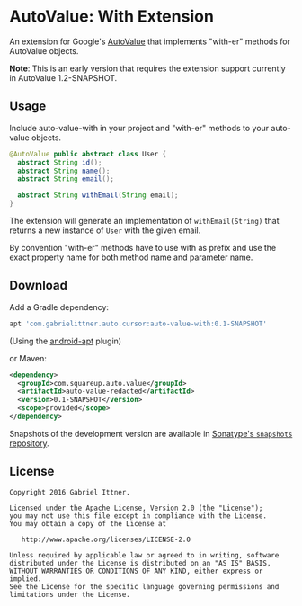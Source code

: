 # AutoValue: With Extension

An extension for Google's [AutoValue][auto] that implements "with-er" methods for AutoValue objects.

**Note**: This is an early version that requires the extension support currently in AutoValue 1.2-SNAPSHOT.

## Usage

Include auto-value-with in your project and "with-er" methods to your auto-value objects.

```java
@AutoValue public abstract class User {
  abstract String id();
  abstract String name();
  abstract String email();

  abstract String withEmail(String email);
}
```

The extension will generate an implementation of `withEmail(String)` that returns a new instance of `User` with the given email.
  

By convention "with-er" methods have to use with as prefix and use the exact property name for both method name and parameter name.



## Download

Add a Gradle dependency:

```groovy
apt 'com.gabrielittner.auto.cursor:auto-value-with:0.1-SNAPSHOT'
```
(Using the [android-apt][apt] plugin)

or Maven:
```xml
<dependency>
  <groupId>com.squareup.auto.value</groupId>
  <artifactId>auto-value-redacted</artifactId>
  <version>0.1-SNAPSHOT</version>
  <scope>provided</scope>
</dependency>
```

Snapshots of the development version are available in [Sonatype's `snapshots` repository][snap].

## License


```
Copyright 2016 Gabriel Ittner.

Licensed under the Apache License, Version 2.0 (the "License");
you may not use this file except in compliance with the License.
You may obtain a copy of the License at

   http://www.apache.org/licenses/LICENSE-2.0

Unless required by applicable law or agreed to in writing, software
distributed under the License is distributed on an "AS IS" BASIS,
WITHOUT WARRANTIES OR CONDITIONS OF ANY KIND, either express or implied.
See the License for the specific language governing permissions and
limitations under the License.
```



 [auto]: https://github.com/google/auto
 [snap]: https://oss.sonatype.org/content/repositories/snapshots/
 [apt]: https://bitbucket.org/hvisser/android-apt

